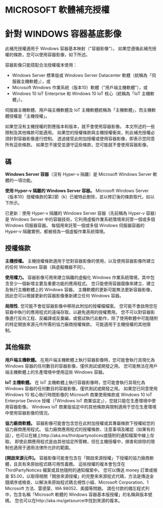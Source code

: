 
# <a name="microsoft-software-supplemental-license"></a>MICROSOFT 軟體補充授權
# <a name="for-windows-container-base-image"></a>針對 WINDOWS 容器基底影像 

此補充授權適用于 Windows 容器基本映射（"容器影像"）。  如果您遵循此補充授權的條款，您可以使用容器影像，如下所述。

容器影像只能搭配合法授權複本使用：
* Windows Server 標準版或 Windows Server Datacenter 軟體（統稱為「伺服器主機軟體」），或
* Microsoft Windows 作業系統（版本10）軟體（"用戶端主機軟體"），或
* Windows 10 IoT Enterprise 和 Windows 10 IoT 核心（統稱為「IoT 主機軟體」）。

伺服器主機軟體、用戶端主機軟體及 IoT 主機軟體統稱為「主機軟體」，而主機軟體授權是「主機授權」。

如果您沒有主機授權的對應版本和版本，就不會使用容器影像。  本文所述的一些限制及其他條款可能適用。  如果您的授權條款與主機授權衝突，則此補充授權必須針對容器影像進行控制。 透過接受此附加授權或使用容器影像，即表示您同意所有這些條款。  如果您不接受並遵守這些條款，您可能就不會使用容器影像。  

## <a name="definitions"></a>碼 

**Windows Server 容器**（沒有 Hyper-v 隔離）是 Microsoft Windows Server 軟體的一項功能。 

**使用 Hyper-v 隔離的 Windows Server 容器。**  Microsoft Windows Server （版本10）授權條款的第2節（k）已被特此刪除，並以修訂後的條款取代，如以下所示。  

已更新：使用 Hyper-v 隔離的 Windows Server 容器（先前稱為 Hyper-v 容器）是 Windows Server 中的容器技術，它利用虛擬作業系統環境來託管一個或多個 Windows 伺服器容器。  每個用來託管一個或多個 Windows 伺服器容器的 Hyper-v 隔離實例，都被視為一個虛擬作業系統環境。  

## <a name="license-terms"></a>授權條款

**主機授權。** 主機授權條款適用于您對容器影像的使用，以及使用容器影像所建立的任何 Windows 容器（與虛擬機器不同）。

**使用權力。**  容器影像可用來建立隔離的虛擬化 Windows 作業系統環境，其中包含至少一個新增主要及重要功能的應用程式。 您只能使用容器圖像來建立、建立及執行主機軟體上的 Windows 容器。  主機軟體的更新可能無法更新容器影像，因此您可以根據更新的容器影像重新建立任何 Windows 容器。   
 
**局限性.**  您可能不會從容器影像中移除此附加的授權檔檔案。  您可能不會啟用您在容器中執行的應用程式的遠端存取，以避免適用的授權費用。  您不可以對容器影像進行反向工程、反編譯或反彙編，或嘗試執行此動作，除了使用軟體中可能隨附的特定開放來源元件所需的協力廠商授權條款。  可能適用于主機授權的其他限制。

## <a name="additional-terms"></a>其他條款

**用戶端主機軟體。**  在用戶端主機軟體上執行容器影像時，您可能會執行具現化為 Windows 容器的任何數目的容器影像，僅供測試或開發之用。  您可能無法在用戶端主機軟體上的生產環境中使用這些 Windows 容器。

**IoT 主機軟體。**  在 IoT 主機軟體上執行容器影像時，您可能會執行具現化為 Windows 容器的任何數目的容器影像，僅供測試或開發之用。 如果您已同意使用 Windows 10 核心執行時間影像的 Microsoft 商業使用條款或 Windows 10 IoT Enterprise Device 授權（「Windows IoT 商業協定」），您就只能在生產環境中使用容器影像。 Windows IoT 商業版協定中的其他條款與限制適用于您在生產環境中使用容器影像的情況。

**協力廠商軟體。** 容器影像可能會包含您在此附加授權或其專屬條款下授權給您的協力廠商應用程式。 協力廠商應用程式的授權條款、注意事項及確認（如果有的話），也可以在線上http://aka.ms/thirdpartynotices或隨附的通知檔案中線上存取。 即使此類應用程式是由其他協定所管轄，但在主機授權中，損害和排除的限制也適用于適用法律所允許的範圍。  
  
**[開啟來源元件]。** 容器影像可能會包含在「開啟來源授權」下授權的協力廠商軟體，且具有來原始程式碼可用性義務。 這些授權的複本會包含在 ThirdPartyNotices 檔案或其他隨附的通知檔案中。 您可以傳送 money 訂單或檢查 $5.00，以取得相關「開放來源授權」的完整來來源程式代碼，方法是傳送金錢順序或檢查，以解決來原始程式碼合規性小組、Microsoft Corporation、1 Microsoft 方法、雷德蒙、WA 98052、美國等問題。 請在付款的備忘程式列中，包含名稱「Microsoft 軟體的 Windows 容器基本版授權」的名稱與版本號碼。 您也可以在http://aka.ms/getsource中找到來源的複本。
